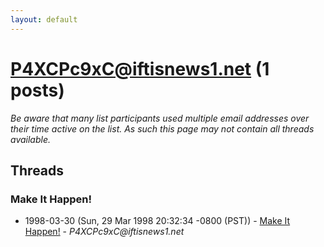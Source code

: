 ```yaml
---
layout: default
---
```


# P4XCPc9xC@iftisnews1.net (1 posts)

_Be aware that many list participants used multiple email addresses over their time active on the list. As such this page may not contain all threads available._

## Threads

### Make It Happen!
+ 1998-03-30 (Sun, 29 Mar 1998 20:32:34 -0800 (PST)) - [Make It Happen!](/archive/1998/03/c0592573b3c9526448baf6fd6101e842698e894c6276a8e9a0231bc528efb843) - _P4XCPc9xC@iftisnews1.net_

